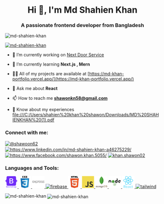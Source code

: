 <h1 align="center">Hi 👋, I'm Md Shahien Khan</h1>
<h3 align="center">A passionate frontend developer from Bangladesh</h3>

<p align="left"> <img src="https://komarev.com/ghpvc/?username=md-shahien-khan&label=Profile%20views&color=0e75b6&style=flat" alt="md-shahien-khan" /> </p>

<p align="left"> <a href="https://github.com/ryo-ma/github-profile-trophy"><img src="https://github-profile-trophy.vercel.app/?username=md-shahien-khan" alt="md-shahien-khan" /></a> </p>

- 🔭 I’m currently working on [Next Door Service](https://next-door-service.web.app/)

- 🌱 I’m currently learning **Next.js , Mern**

- 👨‍💻 All of my projects are available at [https://md-khan-portfolio.vercel.app/](https://md-khan-portfolio.vercel.app/)

- 💬 Ask me about **React**

- 📫 How to reach me **shawonkn58@gmail.com**

- 📄 Know about my experiences [file:///C:/Users/shahien%20khan%20shawon/Downloads/MD%20SHAHIENKHAN%20(1).pdf](file:///C:/Users/shahien%20khan%20shawon/Downloads/MD%20SHAHIENKHAN%20(1).pdf)

<h3 align="left">Connect with me:</h3>
<p align="left">
<a href="https://twitter.com/@shawoon62" target="blank"><img align="center" src="https://raw.githubusercontent.com/rahuldkjain/github-profile-readme-generator/master/src/images/icons/Social/twitter.svg" alt="@shawoon62" height="30" width="40" /></a>
<a href="https://linkedin.com/in/https://www.linkedin.com/in/md-shahien-khan-a46275229/" target="blank"><img align="center" src="https://raw.githubusercontent.com/rahuldkjain/github-profile-readme-generator/master/src/images/icons/Social/linked-in-alt.svg" alt="https://www.linkedin.com/in/md-shahien-khan-a46275229/" height="30" width="40" /></a>
<a href="https://fb.com/https://www.facebook.com/shawon.khan.5055/" target="blank"><img align="center" src="https://raw.githubusercontent.com/rahuldkjain/github-profile-readme-generator/master/src/images/icons/Social/facebook.svg" alt="https://www.facebook.com/shawon.khan.5055/" height="30" width="40" /></a>
<a href="https://instagram.com/khan.shawon02" target="blank"><img align="center" src="https://raw.githubusercontent.com/rahuldkjain/github-profile-readme-generator/master/src/images/icons/Social/instagram.svg" alt="khan.shawon02" height="30" width="40" /></a>
</p>

<h3 align="left">Languages and Tools:</h3>
<p align="left"> <a href="https://getbootstrap.com" target="_blank" rel="noreferrer"> <img src="https://raw.githubusercontent.com/devicons/devicon/master/icons/bootstrap/bootstrap-plain-wordmark.svg" alt="bootstrap" width="40" height="40"/> </a> <a href="https://www.w3schools.com/css/" target="_blank" rel="noreferrer"> <img src="https://raw.githubusercontent.com/devicons/devicon/master/icons/css3/css3-original-wordmark.svg" alt="css3" width="40" height="40"/> </a> <a href="https://expressjs.com" target="_blank" rel="noreferrer"> <img src="https://raw.githubusercontent.com/devicons/devicon/master/icons/express/express-original-wordmark.svg" alt="express" width="40" height="40"/> </a> <a href="https://firebase.google.com/" target="_blank" rel="noreferrer"> <img src="https://www.vectorlogo.zone/logos/firebase/firebase-icon.svg" alt="firebase" width="40" height="40"/> </a> <a href="https://www.w3.org/html/" target="_blank" rel="noreferrer"> <img src="https://raw.githubusercontent.com/devicons/devicon/master/icons/html5/html5-original-wordmark.svg" alt="html5" width="40" height="40"/> </a> <a href="https://developer.mozilla.org/en-US/docs/Web/JavaScript" target="_blank" rel="noreferrer"> <img src="https://raw.githubusercontent.com/devicons/devicon/master/icons/javascript/javascript-original.svg" alt="javascript" width="40" height="40"/> </a> <a href="https://www.mongodb.com/" target="_blank" rel="noreferrer"> <img src="https://raw.githubusercontent.com/devicons/devicon/master/icons/mongodb/mongodb-original-wordmark.svg" alt="mongodb" width="40" height="40"/> </a> <a href="https://nodejs.org" target="_blank" rel="noreferrer"> <img src="https://raw.githubusercontent.com/devicons/devicon/master/icons/nodejs/nodejs-original-wordmark.svg" alt="nodejs" width="40" height="40"/> </a> <a href="https://reactjs.org/" target="_blank" rel="noreferrer"> <img src="https://raw.githubusercontent.com/devicons/devicon/master/icons/react/react-original-wordmark.svg" alt="react" width="40" height="40"/> </a> <a href="https://tailwindcss.com/" target="_blank" rel="noreferrer"> <img src="https://www.vectorlogo.zone/logos/tailwindcss/tailwindcss-icon.svg" alt="tailwind" width="40" height="40"/> </a> </p>

<p><img align="left" src="https://github-readme-stats.vercel.app/api/top-langs?username=md-shahien-khan&show_icons=true&locale=en&layout=compact" alt="md-shahien-khan" /></p>

<p>&nbsp;<img align="center" src="https://github-readme-stats.vercel.app/api?username=md-shahien-khan&show_icons=true&locale=en" alt="md-shahien-khan" /></p>
